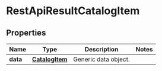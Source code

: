 
# RestApiResultCatalogItem

## Properties
Name | Type | Description | Notes
------------ | ------------- | ------------- | -------------
**data** | [**CatalogItem**](CatalogItem.md) | Generic data object. | 



